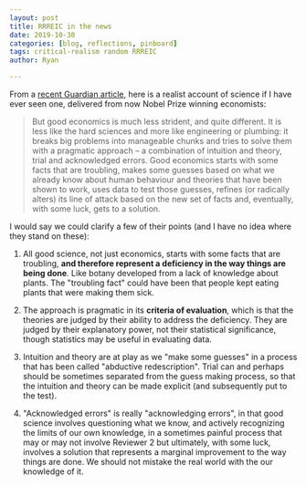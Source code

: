 ```yaml
---
layout: post
title: RRREIC in the news
date: 2019-10-30
categories: [blog, reflections, pinboard]
tags: critical-realism random RRREIC
author: Ryan

---
```


From a [recent Guardian article](https://www.theguardian.com/commentisfree/2019/oct/30/changing-world-better-economics-honest-humane), here is a realist account of science if I have ever seen one, delivered from now Nobel Prize winning economists:

<blockquote>
But good economics is much less strident, and quite different. It is less like the hard sciences and more like engineering or plumbing: it breaks big problems into manageable chunks and tries to solve them with a pragmatic approach – a combination of intuition and theory, trial and acknowledged errors. Good economics starts with some facts that are troubling, makes some guesses based on what we already know about human behaviour and theories that have been shown to work, uses data to test those guesses, refines (or radically alters) its line of attack based on the new set of facts and, eventually, with some luck, gets to a solution.
</blockquote>

I would say we could clarify a few of their points (and I have no idea where they stand on these):
1. All good science, not just economics, starts with some facts that are troubling, **and therefore represent a deficiency in the way things are being done**. Like botany developed from a lack of knowledge about plants. The "troubling fact" could have been that people kept eating plants that were making them sick.

1. The approach is pragmatic in its **criteria of evaluation**, which is that the theories are judged by their ability to address the deficiency. They are judged by their explanatory power, not their statistical significance, though statistics may be useful in evaluating data.

1. Intuition and theory are at play as we "make some guesses" in a process that has been called "abductive redescription". Trial can and perhaps should be sometimes separated from the guess making process, so that the intuition and theory can be made explicit (and subsequently put to the test).

1. "Acknowledged errors" is really "acknowledging errors", in that good science involves questioning what we know, and actively recognizing the limits of our own knowledge, in a sometimes painful process that may or may not involve Reviewer 2 but ultimately, with some luck, involves a solution that represents a marginal improvement to the way things are done. We should not mistake the real world with the our knowledge of it.
